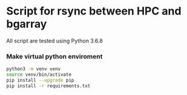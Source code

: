 # Script for rsync between HPC and bgarray

All script are tested using Python 3.6.8

### Make virtual python enviroment
```bash
python3 -m venv venv
source venv/bin/activate
pip install --upgrade pip
pip install -r requirements.txt
```

